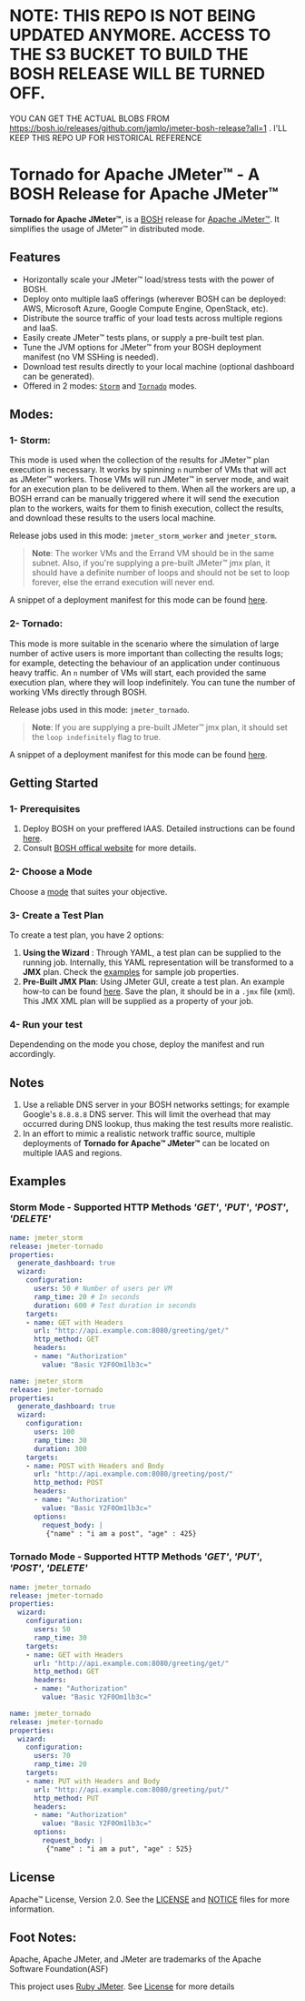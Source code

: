 # NOTE: THIS REPO IS NOT BEING UPDATED ANYMORE. ACCESS TO THE S3 BUCKET TO BUILD THE BOSH RELEASE WILL BE TURNED OFF. 
YOU CAN GET THE ACTUAL BLOBS FROM https://bosh.io/releases/github.com/jamlo/jmeter-bosh-release?all=1 . I'LL KEEP THIS REPO UP FOR HISTORICAL REFERENCE

# Tornado for Apache JMeter&trade; - A BOSH Release for Apache JMeter&trade;

**Tornado for Apache JMeter&trade;**, is a [BOSH](https://bosh.io/) release for [Apache JMeter&trade;](http://jmeter.apache.org/). It simplifies the usage of JMeter&trade; in distributed mode.

## Features

* Horizontally scale your JMeter&trade; load/stress tests with the power of BOSH.
* Deploy onto multiple IaaS offerings (wherever BOSH can be deployed: AWS, Microsoft Azure, Google Compute Engine, OpenStack, etc).
* Distribute the source traffic of your load tests across multiple regions and IaaS.
* Easily create JMeter&trade; tests plans, or supply a pre-built test plan.
* Tune the JVM options for JMeter&trade; from your BOSH deployment manifest (no VM SSHing is needed).
* Download test results directly to your local machine (optional dashboard can be generated).
* Offered in 2 modes: [`Storm`](#1--storm) and [`Tornado`](#2--tornado) modes.

## Modes:

### 1- Storm:
This mode is used when the collection of the results for JMeter&trade; plan execution is necessary. It works by spinning `n` number of VMs that will act as JMeter&trade; workers. Those VMs will run JMeter&trade; in server mode, and wait for an execution plan to be delivered to them. When all the workers are up, a BOSH errand can be manually triggered where it will send the execution plan to the workers, waits for them to finish execution, collect the results, and download these results to the users local machine.

Release jobs used in this mode: `jmeter_storm_worker` and `jmeter_storm`.

>**Note**: The worker VMs and the Errand VM should be in the same subnet. Also, if you're supplying a pre-built JMeter&trade; jmx plan, it should have a definite number of loops and should not be set to loop forever, else the errand execution will never end.

A snippet of a deployment manifest for this mode can be found [here](docs/storm-mode/sample-deployment-manifests-snippets.yml).

### 2- Tornado:
This mode is more suitable in the scenario where the simulation of large number of active users is more important than collecting the results logs; for example, detecting the behaviour of an application under continuous heavy traffic. An `n` number of VMs will start, each provided the same execution plan, where they will loop indefinitely. You can tune the number of working VMs directly through BOSH.

Release jobs used in this mode: `jmeter_tornado`.

>**Note**: If you are supplying a pre-built JMeter&trade; jmx plan, it should set the `loop indefinitely` flag to true.

A snippet of a deployment manifest for this mode can be found [here](docs/tornado-mode/sample-deployment-manifests-snippets.yml).

## Getting Started
### 1- Prerequisites
1. Deploy BOSH on your preffered IAAS. Detailed instructions can be found [here](https://github.com/cloudfoundry/bosh-deployment).
2. Consult [BOSH offical website](https://bosh.io) for more details.

### 2- Choose a Mode
Choose a [mode](#modes) that suites your objective.

### 3- Create a Test Plan
To create a test plan, you have 2 options:
1. **Using the Wizard** : Through YAML, a test plan can be supplied to the running job. Internally, this YAML representation will be transformed to a **JMX** plan. Check the [examples](#examples) for sample job properties.
2. **Pre-Built JMX Plan**: Using JMeter GUI, create a test plan. An example how-to can be found [here](http://jmeter.apache.org/usermanual/build-web-test-plan.html). Save the plan, it should be in a `.jmx` file (xml). This JMX XML plan will be supplied as a property of your job.

### 4- Run your test
Dependending on the mode you chose, deploy the manifest and run accordingly.

## Notes

1. Use a reliable DNS server in your BOSH networks settings; for example Google's `8.8.8.8` DNS server. This will limit the overhead that may occurred during DNS lookup, thus making the test results more realistic.
2. In an effort to mimic a realistic network traffic source, multiple deployments of **Tornado for Apache&trade; JMeter&trade;** can be located on multiple IAAS and regions.

## Examples

### Storm Mode - Supported HTTP Methods _'GET'_, _'PUT'_, _'POST'_, _'DELETE'_
```yaml
name: jmeter_storm
release: jmeter-tornado
properties:
  generate_dashboard: true
  wizard:
    configuration:
      users: 50 # Number of users per VM
      ramp_time: 20 # In seconds
      duration: 600 # Test duration in seconds
    targets:
    - name: GET with Headers
      url: "http://api.example.com:8080/greeting/get/"
      http_method: GET
      headers:
      - name: "Authorization"
        value: "Basic Y2F0Om1lb3c="
```

```yaml
name: jmeter_storm
release: jmeter-tornado
properties:
  generate_dashboard: true
  wizard:
    configuration:
      users: 100
      ramp_time: 30
      duration: 300
    targets:
    - name: POST with Headers and Body
      url: "http://api.example.com:8080/greeting/post/"
      http_method: POST
      headers:
      - name: "Authorization"
        value: "Basic Y2F0Om1lb3c="
      options:
        request_body: |
         {"name" : "i am a post", "age" : 425}
```

### Tornado Mode - Supported HTTP Methods _'GET'_, _'PUT'_, _'POST'_, _'DELETE'_

```yaml
name: jmeter_tornado
release: jmeter-tornado
properties:
  wizard:
    configuration:
      users: 50
      ramp_time: 30
    targets:
    - name: GET with Headers
      url: "http://api.example.com:8080/greeting/get/"
      http_method: GET
      headers:
      - name: "Authorization"
        value: "Basic Y2F0Om1lb3c="
```

```yaml
name: jmeter_tornado
release: jmeter-tornado
properties:
  wizard:
    configuration:
      users: 70
      ramp_time: 20
    targets:
    - name: PUT with Headers and Body
      url: "http://api.example.com:8080/greeting/put/"
      http_method: PUT
      headers:
      - name: "Authorization"
        value: "Basic Y2F0Om1lb3c="
      options:
        request_body: |
         {"name" : "i am a put", "age" : 525}
```

## License

Apache&trade; License, Version 2.0. See the [LICENSE](LICENSE) and [NOTICE](NOTICE) files for more information.

## Foot Notes:
Apache, Apache JMeter, and JMeter are trademarks of the Apache Software Foundation(ASF)

This project uses [Ruby JMeter](https://github.com/flood-io/ruby-jmeter). See [License](https://github.com/flood-io/ruby-jmeter/blob/master/LICENSE.txt) for more details  
